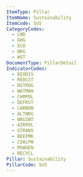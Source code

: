 ```yaml
---
ItemType: Pillar
ItemName: Sustainability
ItemCode: SUS
CategoryCodes:
  - LND
  - GHG
  - ECO
  - NRG
  - WST
DocumentType: PillarDetail
IndicatorCodes:
  - BIODIV
  - REDLST
  - NITROG
  - WATMAN
  - CHMPOL
  - DEFRST
  - CARBON
  - ALTNRG
  - NRGINT
  - AIRPOL
  - GTRANS
  - BEEFMK
  - COALPW
  - MSWGEN
  - RECYCL
Pillar: Sustainability
PillarCode: SUS
---
```


